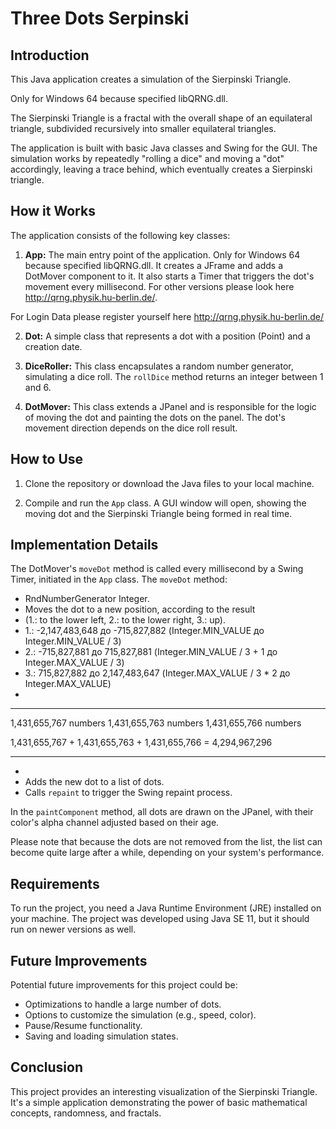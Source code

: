 # Three Dots Serpinski

## Introduction

This Java application creates a simulation of the Sierpinski Triangle.

Only for Windows 64 because specified libQRNG.dll.

The Sierpinski Triangle is a fractal with the overall shape of an equilateral triangle, subdivided recursively into
smaller equilateral triangles.

The application is built with basic Java classes and Swing for the GUI. The simulation works by repeatedly "rolling a
dice" and moving a "dot" accordingly, leaving a trace behind, which eventually creates a Sierpinski triangle.

## How it Works

The application consists of the following key classes:

1. **App:** The main entry point of the application. Only for Windows 64 because specified libQRNG.dll. It creates a
   JFrame and adds a DotMover component to it. It also starts a Timer that triggers the dot's movement every
   millisecond.
   For other versions please look here http://qrng.physik.hu-berlin.de/.

For Login Data please register yourself here http://qrng.physik.hu-berlin.de/

2. **Dot:** A simple class that represents a dot with a position (Point) and a creation date.

3. **DiceRoller:** This class encapsulates a random number generator, simulating a dice roll. The `rollDice` method
   returns an integer between 1 and 6.

4. **DotMover:** This class extends a JPanel and is responsible for the logic of moving the dot and painting the dots on
   the panel. The dot's movement direction depends on the dice roll result.

## How to Use

1. Clone the repository or download the Java files to your local machine.

2. Compile and run the `App` class. A GUI window will open, showing the moving dot and the Sierpinski Triangle being
   formed in real time.

## Implementation Details

The DotMover's `moveDot` method is called every millisecond by a Swing Timer, initiated in the `App` class.
The `moveDot` method:

- RndNumberGenerator Integer.
- Moves the dot to a new position, according to the result 
- 
  (1.: to the lower left, 2.: to the lower right, 3.: up).
- 1.: -2,147,483,648 до -715,827,882 (Integer.MIN_VALUE до Integer.MIN_VALUE / 3)
- 
  2.: -715,827,881 до 715,827,881 (Integer.MIN_VALUE / 3 + 1 до Integer.MAX_VALUE / 3)
- 
  3.: 715,827,882 до 2,147,483,647 (Integer.MAX_VALUE / 3 * 2 до Integer.MAX_VALUE)
- 
- -----------------------------------------------------------------------------------

  1,431,655,767 numbers
  1,431,655,763 numbers
  1,431,655,766 numbers
  
  1,431,655,767 + 1,431,655,763 + 1,431,655,766 = 4,294,967,296

- -----------------------------------------------------------------------------------
- 
- Adds the new dot to a list of dots.
- Calls `repaint` to trigger the Swing repaint process.

In the `paintComponent` method, all dots are drawn on the JPanel, with their color's alpha channel adjusted based on
their age.

Please note that because the dots are not removed from the list, the list can become quite large after a while,
depending on your system's performance.

## Requirements

To run the project, you need a Java Runtime Environment (JRE) installed on your machine. The project was developed using
Java SE 11, but it should run on newer versions as well.

## Future Improvements

Potential future improvements for this project could be:

- Optimizations to handle a large number of dots.
- Options to customize the simulation (e.g., speed, color).
- Pause/Resume functionality.
- Saving and loading simulation states.

## Conclusion

This project provides an interesting visualization of the Sierpinski Triangle. It's a simple application demonstrating
the power of basic mathematical concepts, randomness, and fractals.
